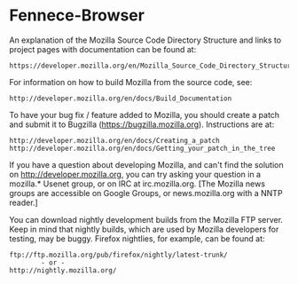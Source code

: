 # Fennece-Browser

An explanation of the Mozilla Source Code Directory Structure and links to
project pages with documentation can be found at:

    https://developer.mozilla.org/en/Mozilla_Source_Code_Directory_Structure

For information on how to build Mozilla from the source code, see:

    http://developer.mozilla.org/en/docs/Build_Documentation

To have your bug fix / feature added to Mozilla, you should create a patch and
submit it to Bugzilla (https://bugzilla.mozilla.org). Instructions are at:

    http://developer.mozilla.org/en/docs/Creating_a_patch
    http://developer.mozilla.org/en/docs/Getting_your_patch_in_the_tree

If you have a question about developing Mozilla, and can't find the solution
on http://developer.mozilla.org, you can try asking your question in a
mozilla.* Usenet group, or on IRC at irc.mozilla.org. [The Mozilla news groups
are accessible on Google Groups, or news.mozilla.org with a NNTP reader.]

You can download nightly development builds from the Mozilla FTP server.
Keep in mind that nightly builds, which are used by Mozilla developers for
testing, may be buggy. Firefox nightlies, for example, can be found at:

    ftp://ftp.mozilla.org/pub/firefox/nightly/latest-trunk/
            - or -
    http://nightly.mozilla.org/
